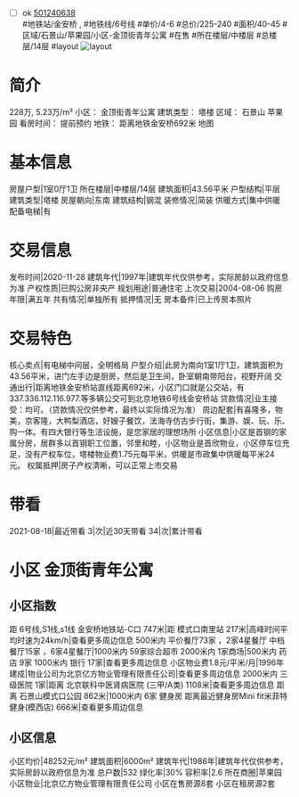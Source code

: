 - [ ] ok [501240638](https://bj.5i5j.com/ershoufang/501240638.html)  
 #地铁站/金安桥 ,  #地铁线/6号线
#单价/4-6 #总价/225-240 #面积/40-45   #区域/石景山/苹果园/小区-金顶街青年公寓 #在售 #所在楼层/中楼层 #总楼层/14层 #layout 
![layout](http://image2a.5i5j.com/bdir/layout/cf076e4825ce4e1b8662b194a16553dd.jpg_P5.jpg) 
# 简介 
 228万,  5.23万/m² 
小区： 金顶街青年公寓
建筑类型： 塔楼
区域： 石景山 苹果园
看房时间： 提前预约
地铁： 距离地铁金安桥692米 地图
# 基本信息 
 房屋户型|1室0厅1卫
所在楼层|中楼层/14层
建筑面积|43.56平米
户型结构|平层
建筑类型|塔楼
房屋朝向|东南
建筑结构|钢混
装修情况|简装
供暖方式|集中供暖
配备电梯|有
# 交易信息 
 发布时间|2020-11-28
建筑年代|1997年|建筑年代仅供参考，实际房龄以政府信息为准
产权性质|已购公房非央产
规划用途|普通住宅
上次交易|2004-08-06
购房年限|满五年
共有情况|单独所有
抵押情况|无
房本备件|已上传房本照片
# 交易特色 
 核心卖点|有电梯中间层，全明格局
户型介绍|此房为南向1室1厅1卫，建筑面积为43.56平米，进门左手边是厨房，然后是卫生间，卧室朝南带阳台，视野开阔
交通出行|距离地铁金安桥站直线距离692米，小区门口就是公交站，有337.336.112.116.977.等多辆公交可到北京地铁6号线金安桥站
贷款情况|业主接受：均可。（贷款情况仅供参考，最终以实际情况为准）
周边配套|有喜隆多，物美，京客隆，大鸭梨酒店，好嫂子餐饮，法海寺仿古步行街，集游、娱、玩、乐、购一体。有四大银行等生活设施，是您家居的理想场所
小区信息|小区是首钢的家属分房，居群多以首钢职工位置，邻里和睦，小区物业是首欣物业，小区停车位充足，没有产权车位，塔楼物业费1.75元每平米，供暖是市政集中供暖每平米24元。
权属抵押|房子产权清晰，可以正常上市交易
# 带看 
 2021-08-18|最近带看	 3|次|近30天带看	 34|次|累计带看
# 小区 金顶街青年公寓
## 小区指数 
 距 6号线,S1线,s1线 金安桥地铁站-C口 747米|距 模式口南里站 217米|高峰时间平均时速为24km/h|查看更多周边信息
500米内 平价餐厅73家 ，2家4星餐厅
中档餐厅15家 ，6家4星餐厅|1000米内 59家综合超市
2000米内 1家商场|500米内 药店 9家
1000米内 银行 17家|查看更多周边信息
小区物业费1.8元/平米/月|1996年建成|物业公司为北京亿方物业管理有限责任公司|查看更多周边信息
2000米内 三级医院 1家|距离 北京联科中医肾病医院 (三甲/A类) 1108米|查看更多周边信息
距离 石景山模式口公园 862米|1000米内 6家 健身房
距离最近健身房Mini fit米菲特健身(模西店) 666米|查看更多周边信息
## 小区信息 
 小区均价|48252元/m²
建筑面积|6000m²
建筑年代|1986年|建筑年代仅供参考，实际房龄以政府信息为准
总户数|532
绿化率|30%
容积率|2.6
所在商圈|苹果园
小区物业|北京亿方物业管理有限责任公司
小区在售房源8套
小区在租房源2套
